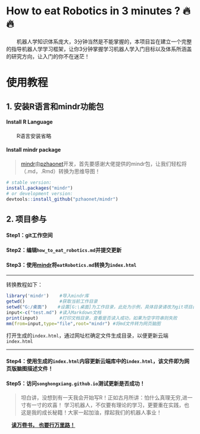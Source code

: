 # How to eat Robotics in 3 minutes ? 🔥🔥
&ensp;&ensp;&ensp;&ensp;机器人学知识体系庞大，3分钟当然是不能掌握的，本项目旨在建立一个完整的指导机器人学学习框架，让你3分钟掌握学习机器人学入门目标以及体系所涵盖的研究方向，让入门的你不在迷茫！

# 使用教程
## 1. 安装R语言和mindr功能包
#### Install R Language
&ensp;&ensp;&ensp;&ensp;R语言安装省略
#### Install mindr package
> [mindr](https://github.com/pzhaonet/mindr)由[pzhaonet](https://github.com/pzhaonet)开发，首先要感谢大佬提供的mindr包，让我们轻松将（.md，.Rmd）转换为思维导图！

```R
# stable version:
install.packages("mindr")
# or development version:
devtools::install_github("pzhaonet/mindr")
```
## 2. 项目参与
#### Step1：git工作空间
#### Step2：编辑`how_to_eat_robotics.md`并提交更新
#### Step3：使用[**mindr**](https://github.com/pzhaonet/mindr)将`eatRobotics.md`转换为`index.html`
---

转换教程如下：
```R
library('mindr')    #导入mindr库
getwd()             #获取当前工作目录
setwd("G:/桌面")    #设置[G:\桌面]为工作目录，此处为示例，具体目录请改为git项目目录
input<-c("test.md") #读入Markdown文档
print(input)        #打印文档目录，查看是否读入成功，如果为空字符串则失败
mm(from=input,type="file",root="mindr") #将md文件转为网页脑图
```
打开生成的`index.html`，通过网址栏确定文件生成目录，以便更新云端`index.html`

---
#### Step4：使用生成的`index.html`内容更新云端库中的`index.html`，该文件即为网页版脑图描述文件！
#### Step5：访问`songhongxiang.github.io`测试更新是否成功！


> 坦白讲，没想到有一天我会开始写R！正如古月所讲：怕什么真理无穷,进一寸有一寸的欢喜！
> 学习机器人，不仅要有理论的学习，更要重在实践，也这是我的成长秘籍！大家一起加油，撑起我们的机器人事业！

&ensp;&ensp;[**读万卷书，
也要行万里路！**](https://blog.csdn.net/weixin_43455581)
